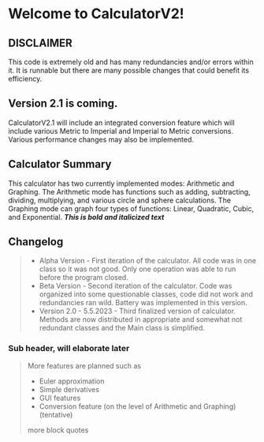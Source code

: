 # Welcome to CalculatorV2!
## DISCLAIMER
This code is extremely old and has many redundancies and/or errors within it. It is runnable but there are many possible changes that could benefit its efficiency.
## Version 2.1 is coming.
CalculatorV2.1 will include an integrated conversion feature which will include various Metric to Imperial and Imperial to Metric conversions. Various performance changes may also be implemented.

## Calculator Summary
This calculator has two currently implemented modes: Arithmetic and Graphing. The Arithmetic mode has functions such as adding, subtracting, dividing, multiplying, and various circle and sphere calculations. The Graphing mode can graph four types of functions: Linear, Quadratic, Cubic, and Exponential. 
***This is bold and italicized text***

## Changelog
> - Alpha Version - First iteration of the calculator. All code was in one class so it was not good. Only one operation was able to run before the program closed.
> - Beta Version - Second iteration of the calculator. Code was organized into some questionable classes, code did not work and redundancies ran wild. Battery was implemented in this version.
> - Version 2.0 - 5.5.2023 - Third finalized version of calculator. Methods are now distributed in appropriate and somewhat not redundant classes and the Main class is simplified.

### Sub header, will elaborate later

> More features are planned such as
> - Euler approximation
> - Simple derivatives
> - GUI features
> - Conversion feature (on the level of Arithmetic and Graphing) (tentative)
>
> more block quotes


